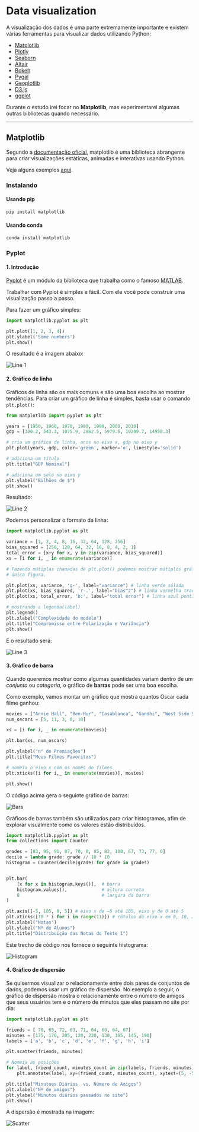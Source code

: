 # Data visualization

A visualização dos dados é uma parte extremamente importante e existem várias ferramentas para visualizar dados utilizando Python:

- [Matplotlib](https://matplotlib.org/)
- [Plotly](https://plotly.com/)
- [Seaborn](https://seaborn.pydata.org/)
- [Altair](https://altair-viz.github.io/)
- [Bokeh](https://bokeh.org/)
- [Pygal](https://www.pygal.org/en/stable/)
- [Geoplotlib](https://github.com/andrea-cuttone/geoplotlib)
- [D3.js](http://d3js.org)
- [ggplot](http://bit.ly/1ycOk1u)

Durante o estudo irei focar no **Matplotlib**, mas experimentarei algumas outras bibliotecas quando necessário.

---

## Matplotlib

Segundo a [documentação oficial](https://matplotlib.org/stable/index.html), matplotlib é uma biblioteca abrangente para criar visualizações estáticas, animadas e interativas usando Python.

Veja alguns exemplos [aqui](https://matplotlib.org/stable/gallery/index.html).

### Instalando

#### Usando pip
```sh
pip install matplotlib
```

#### Usando conda
```sh
conda install matplotlib
``` 

### Pyplot

#### 1. Introdução

[Pyplot](https://matplotlib.org/stable/tutorials/introductory/pyplot.html) é um módulo da biblioteca que trabalha como o famoso [MATLAB](https://www.mathworks.com/products/matlab.html).

Trabalhar com Pyplot é simples e fácil. Com ele você pode construir uma visualização passo a passo.

Para fazer um gráfico simples:

```python
import matplotlib.pyplot as plt

plt.plot([1, 2, 3, 4])
plt.ylabel('Some numbers')
plt.show()
```
O resultado é a imagem abaixo:

![Line 1](src/img/line_1.png)

#### 2. Gráfico de linha

Gráficos de linha são os mais comuns e são uma boa escolha ao mostrar tendências.
Para criar um gráfico de linha é simples, basta usar o comando `plt.plot()`:
```python
from matplotlib import pyplot as plt

years = [1950, 1960, 1970, 1980, 1990, 2000, 2010]
gdp = [300.2, 543.3, 1075.9, 2862.5, 5979.6, 10289.7, 14958.3]

# cria um gráfico de linha, anos no eixo x, gdp no eixo y
plt.plot(years, gdp, color='green', marker='o', linestyle='solid')

# adiciona um título
plt.title("GDP Nominal")

# adiciona um selo no eixo y
plt.ylabel("Bilhões de $")
plt.show()
```
Resultado:

![Line 2](src/img/line_2.png)

Podemos personalizar o formato da linha:
```python
import matplotlib.pyplot as plt

variance = [1, 2, 4, 8, 16, 32, 64, 128, 256]
bias_squared = [256, 128, 64, 32, 16, 8, 4, 2, 1]
total_error = [x+y for x, y in zip(variance, bias_squared)]
xs = [i for i, _ in enumerate(variance)]

# Fazendo mútiplas chamadas de plt.plot() podemos mostrar mútiplos gráficos numa 
# única figura.

plt.plot(xs, variance, 'g-', label="variance") # linha verde sólida
plt.plot(xs, bias_squared, 'r-.', label="bias^2") # linha vermelha tracejada com ponto
plt.plot(xs, total_error, 'b:', label="total error") # linha azul pontilhada

# mostrando a legenda(label)
plt.legend()
plt.xlabel("Complexidade do modelo")
plt.title("Compromisso entre Polarização e Variância")
plt.show()
```
E o resultado será:

![Line 3](src/img/line_3.png)

#### 3. Gráfico de barra

Quando queremos mostrar como algumas quantidades variam dentro de um _conjunto_ ou _categoria_, o gráfico de **barras** pode ser uma boa escolha.

Como exemplo, vamos montar um gráfico que mostra quantos Oscar cada filme ganhou:

```python
movies = ["Annie Hall", "Ben-Hur", "Casablanca", "Gandhi", "West Side Story"]
num_oscars = [5, 11, 3, 8, 10]

xs = [i for i, _ in enumerate(movies)]

plt.bar(xs, num_oscars)

plt.ylabel("n° de Premiações")
plt.title("Meus Filmes Favoritos")

# nomeia o eixo x com os nomes do filmes
plt.xticks([i for i,_ in enumerate(movies)], movies)

plt.show()
```
O código acima gera o seguinte gráfico de barras:

![Bars](src/img/bar.png)

Gráficos de barras também são utilizados para criar histogramas, afim de explorar visualmente como os valores estão distribuídos.

```python
import matplotlib.pyplot as plt
from collections import Counter

grades = [83, 95, 91, 87, 70, 0, 85, 82, 100, 67, 73, 77, 0]
decile = lambda grade: grade // 10 * 10
histogram = Counter(decile(grade) for grade in grades)


plt.bar(
    [x for x in histogram.keys()],  # barra
    histogram.values(),             # altura correta
    8                               # largura da barra
)

plt.axis([-5, 105, 0, 5]) # eixo x de –5 até 105, eixo y de 0 até 5
plt.xticks([10 * i for i in range(11)]) # rótulos do eixo x em 0, 10, …, 100
plt.xlabel("Notas")
plt.ylabel("Nº de Alunos")
plt.title("Distribuição das Notas do Teste 1")
```
Este trecho de código nos fornece o seguinte histograma:

![Histogram](src/img/histogram.png)

#### 4. Gráfico de dispersão

Se quisermos visualizar o relacionamente entre dois pares de conjuntos de dados, podemos usar um gráfico de dispersão.
No exemplo a seguir, o gráfico de dispersão mostra o relacionamente entre o número de amigos que seus usuários tem e o número de minutos que eles passam no site por dia:
```python
import matplotlib.pyplot as plt

friends = [ 70, 65, 72, 63, 71, 64, 60, 64, 67]
minutes = [175, 170, 205, 120, 220, 130, 105, 145, 190]
labels = ['a', 'b', 'c', 'd', 'e', 'f', 'g', 'h', 'i']

plt.scatter(friends, minutes)

# Nomeia as posições
for label, friend_count, minutes_count in zip(labels, friends, minutes):
    plt.annotate(label, xy=(friend_count, minutes_count), xytext=(5, -5), textcoords='offset points')

plt.title("Minutoes Diários  vs. Número de Amigos")
plt.xlabel("Nº de amigos")
plt.ylabel("Minutos diários passados no site")
plt.show()
```
A dispersão é mostrada na imagem:

![Scatter](src/img/scatter.png)

